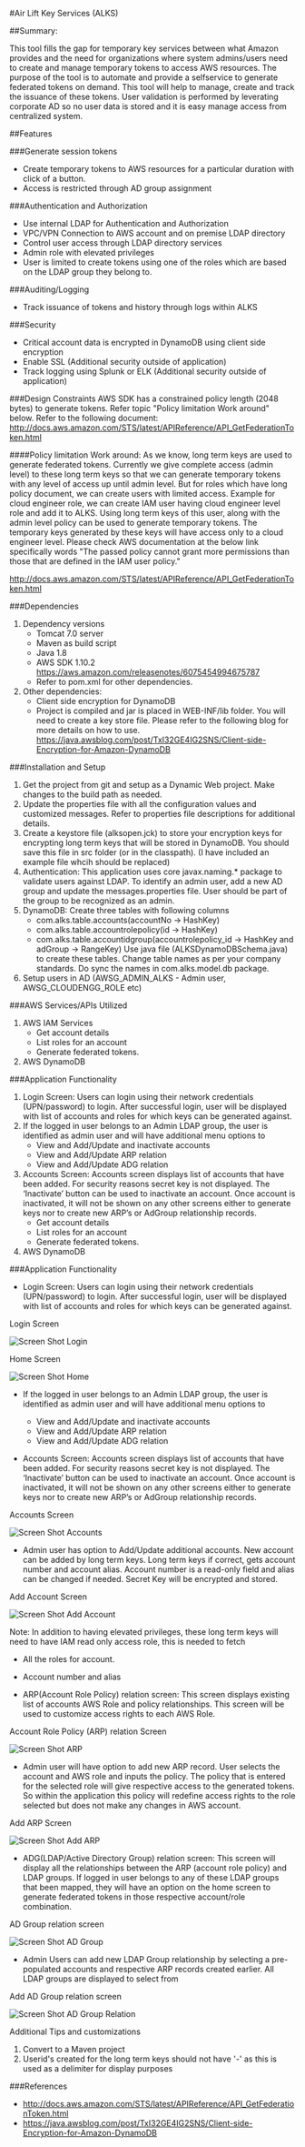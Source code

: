 #Air Lift Key Services (ALKS)

##Summary: 

This tool fills the gap for temporary key services between what Amazon provides and the need for organizations where system admins/users need to create and manage temporary tokens to access AWS resources.
The purpose of the tool is to automate and provide a selfservice to generate federated tokens on demand. This tool will help to manage, create and track the issuance of these tokens. User validation is performed by leverating corporate AD so no user data is stored and it is easy manage access from centralized system. 

##Features

###Generate session tokens
* 	Create temporary tokens to AWS resources for a particular duration with click of a button.
* 	Access is restricted through AD group assignment

###Authentication and Authorization
*	Use internal LDAP for Authentication and Authorization
*	VPC/VPN Connection to AWS account and on premise LDAP directory 
*	Control user access through LDAP directory services
*	Admin role with elevated privileges
*	User is limited to create tokens using one of the roles which are based on the LDAP group they belong to.

###Auditing/Logging
* 	Track issuance of tokens and history through logs within ALKS

###Security
*	Critical account data is encrypted in DynamoDB using client side encryption
*	Enable SSL (Additional security outside of application)
*	Track logging using Splunk or ELK (Additional security outside of application)

###Design Constraints
AWS SDK has a constrained policy length (2048 bytes) to generate tokens. Refer topic "Policy limitation Work around" below.
Refer to the following document: http://docs.aws.amazon.com/STS/latest/APIReference/API_GetFederationToken.html
 
####Policy limitation Work around: 
As we know, long term keys are used to generate federated tokens. Currently we give complete access (admin level) to these long term keys so that we can generate temporary tokens with any level of access up until admin level. But for roles which have long policy document, we can create users with limited access. Example for cloud engineer role, we can create IAM user having cloud engineer level role and add it to ALKS.  Using long term keys of this user, along with the admin level policy can be used to generate temporary tokens.  The temporary keys generated by these keys will have access only to a cloud engineer level. Please check AWS documentation at the below link specifically words "The passed policy cannot grant more permissions than those that are defined in the IAM user policy."

http://docs.aws.amazon.com/STS/latest/APIReference/API_GetFederationToken.html


###Dependencies
1. Dependency versions
    - Tomcat 7.0 server
    - Maven as build script
    - Java 1.8
    - AWS SDK  1.10.2 https://aws.amazon.com/releasenotes/6075454994675787
    - Refer to pom.xml for other dependencies. 
2. Other dependencies:
	- Client side encryption for DynamoDB
	- Project is compiled and jar is placed in WEB-INF/lib folder.  You will need to create a key store file. Please refer to the following blog for more details on how to use. https://java.awsblog.com/post/TxI32GE4IG2SNS/Client-side-Encryption-for-Amazon-DynamoDB

###Installation and Setup
1. Get the project from git and setup as a Dynamic Web project. Make changes to the build path as needed. 
2. Update the properties file with all the configuration values and customized messages. Refer to properties file descriptions for additional details.
3. Create a keystore file (alksopen.jck) to store your encryption keys for encrypting long term keys that will be stored in DynamoDB. You should save this file in src folder (or in the classpath). (I have included an example file whcih should be replaced)
4. Authentication: This application uses core javax.naming.* package to validate users against LDAP. To identify an admin user, add a new AD group and update the messages.properties file. User should be part of the group to be recognized as an admin.
5. DynamoDB: Create three tables with following columns 
    - com.alks.table.accounts(accountNo -> HashKey)
    - com.alks.table.accountrolepolicy(id -> HashKey)
    - com.alks.table.accountidgroup(accountrolepolicy_id -> HashKey and adGroup -> RangeKey) 
      Use java file (ALKSDynamoDBSchema.java) to create these tables. Change table names as per your company standards. Do sync the names in com.alks.model.db package.
 6. Setup users in AD (AWSG_ADMIN_ALKS - Admin user, AWSG_CLOUDENGG_ROLE etc)

###AWS Services/APIs Utilized
1. AWS IAM Services
    - Get account details
    - List roles for an account
    - Generate federated tokens.
2. AWS DynamoDB 

###Application Functionality
1. Login Screen: Users can login using their network credentials (UPN/password) to login. 
After successful login, user will be displayed with list of accounts and roles for which keys can be generated against.
2. If the logged in user belongs to an Admin LDAP group, the user is identified as admin user and will have additional menu options to 
    - View and Add/Update and inactivate accounts
    - View and Add/Update ARP relation
    - View and Add/Update ADG relation
3. Accounts Screen: Accounts screen displays list of accounts that have been added. For security reasons secret key is not displayed. The ‘Inactivate’ button can be used to inactivate an account. Once account is inactivated, it will not be shown on any other screens either to generate keys nor to create new ARP’s or AdGroup relationship records. 
    - Get account details
    - List roles for an account
    - Generate federated tokens.
2. AWS DynamoDB 

###Application Functionality
- Login Screen: Users can login using their network credentials (UPN/password) to login. 
After successful login, user will be displayed with list of accounts and roles for which keys can be generated against.

Login Screen

![Screen Shot Login ](/images/login.png)

Home Screen

![Screen Shot Home ](/images/home.png)

- If the logged in user belongs to an Admin LDAP group, the user is identified as admin user and will have additional menu options to 
  - View and Add/Update and inactivate accounts
  - View and Add/Update ARP relation
  - View and Add/Update ADG relation

- Accounts Screen: Accounts screen displays list of accounts that have been added. For security reasons secret key is not displayed. The ‘Inactivate’ button can be used to inactivate an account. Once account is inactivated, it will not be shown on any other screens either to generate keys nor to create new ARP’s or AdGroup relationship records. 

Accounts Screen

![Screen Shot Accounts ](/images/accounts.png)

- Admin user has option to Add/Update additional accounts. New account can be added by long term keys. Long term keys if correct, gets account number and account alias. Account number is a read-only field and alias can be changed if needed. Secret Key will be encrypted and stored.

Add Account Screen

![Screen Shot Add Account ](/images/add_account.png)

Note: In addition to having elevated privileges, these long term keys will need to have IAM read only access role, this is needed to fetch 

  - All the roles for account.
  - Account number and alias 

- ARP(Account Role Policy) relation screen: This screen displays existing list of accounts AWS Role and policy relationships. This screen will be used to customize access rights to each AWS Role.

Account Role Policy (ARP) relation Screen

![Screen Shot ARP ](/images/arp.png)

- Admin user will have option to add new ARP record. User selects the account and AWS role and inputs the policy. The policy that is entered for the selected role will give respective access to the generated tokens. So within the application this policy will redefine access rights to the role selected but does not make any changes in AWS account. 

Add ARP Screen

![Screen Shot Add ARP ](/images/add_arp.png)

- ADG(LDAP/Active Directory Group) relation screen: This screen will display all the relationships between the ARP (account role policy) and LDAP groups.  If logged in user belongs to any of these LDAP groups that been mapped, they will have an option on the home screen to generate federated tokens in those respective account/role combination. 

AD Group relation screen

![Screen Shot AD Group ](/images/adg.png)

- Admin Users can add new LDAP Group relationship by selecting a pre-populated accounts and respective ARP records created earlier. All LDAP groups are displayed to select from

Add AD Group relation screen

![Screen Shot AD Group Relation ](/images/add_adg.png)


Additional Tips and customizations
1. Convert to a Maven project
2. Userid's created for the long term keys should not have '-' as this is used as a delimiter for display purposes

###References 

- http://docs.aws.amazon.com/STS/latest/APIReference/API_GetFederationToken.html
- https://java.awsblog.com/post/TxI32GE4IG2SNS/Client-side-Encryption-for-Amazon-DynamoDB

